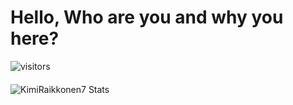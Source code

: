 # Hello, Who are you and why you here?
![visitors](https://visitor-badge.glitch.me/badge?page_id=KimiRaikkonen7.KimiRaikkonen7)
#### 
![KimiRaikkonen7 Stats](https://github-readme-stats.vercel.app/api?username=KimiRaikkonen7&theme=tokyonight&show_icons=true)
<!---
deanaltha/deanaltha is a ✨ special ✨ repository because its `README.md` (this file) appears on your GitHub profile.
You can click the Preview link to take a look at your changes.
--->
